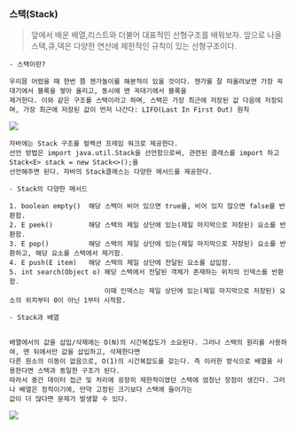 ### 스택(Stack)

> 앞에서 배운 배열,리스트와 더불어 대표적인 선형구조를 배워보자. 앞으로 나올 스택,큐,덱은 다양한 연산에 제한적인 규칙이 있는 선형구조이다.

```
- 스택이란?

우리믐 어렸을 때 한번 쯤 젠가놀이를 해본적이 있을 것이다. 젠가를 잘 떠올려보면 가장 꼭대기에서 블록을 쌓아 올리고, 동시에 맨 꼭대기에서 블록을
제거한다. 이와 같은 구조를 스택이라고 하며, 스택은 가장 최근에 저장된 값 다음에 저장되며, 가장 최근에 저장된 값이 먼저 나간다: LIFO(Last In First Out) 원칙     
```

![](https://velog.velcdn.com/images/choidongkuen/post/1fb4925f-d8ec-4396-b70e-91c873606c32/image.png)

```
자바에는 Stack 구조를 컬렉션 프레임 워크로 제공한다.
선언 방법은 import java.util.Stack을 선언함으로써, 관련된 클래스를 import 하고 Stack<E> stack = new Stack<>();을
선언해주면 된다. 자바의 Stack클래스는 다양한 메서드를 제공한다.

- Stack의 다양한 메서드

1. boolean empty()	해당 스택이 비어 있으면 true를, 비어 있지 않으면 false를 반환함.
2. E peek()	        해당 스택의 제일 상단에 있는(제일 마지막으로 저장된) 요소를 반환함.
3. E pop()	        해당 스택의 제일 상단에 있는(제일 마지막으로 저장된) 요소를 반환하고, 해당 요소를 스택에서 제거함.
4. E push(E item)	해당 스택의 제일 상단에 전달된 요소를 삽입함.
5. int search(Object o)	해당 스택에서 전달된 객체가 존재하는 위치의 인덱스를 반환함.
                        이때 인덱스는 제일 상단에 있는(제일 마지막으로 저장된) 요소의 위치부터 0이 아닌 1부터 시작함.

```
```
- Stack과 배열


배열에서의 값을 삽입/삭제에는 O(N)의 시간복잡도가 소요된다. 그러나 스택의 원리를 사용하여, 맨 뒤에서만 값을 삽입하고, 삭제한다면 
다른 원소의 이동이 없음으로, O(1)의 시간복잡도를 갖는다. 즉 이러한 방식으로 배열을 사용한다면 스택과 동일한 구조가 된다.
따라서 중간 데이터 접근 및 처리에 굉장히 제한적이였던 스택에 엄청난 장점이 생긴다. 그러나 배열은 정적이기에, 만약 고정된 크기보다 스택에 들어가는
값이 더 많다면 문제가 발생할 수 있다.
```
![](https://velog.velcdn.com/images/choidongkuen/post/9dfa889e-30b6-4590-bf7b-9f411ac043fc/image.png)

